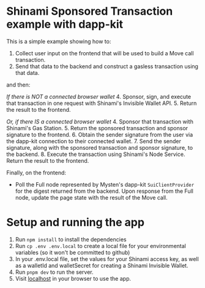 # Shinami Sponsored Transaction example with dapp-kit
This is a simple example showing how to:
1. Collect user input on the frontend that will be used to build a Move call transaction.
2. Send that data to the backend and construct a gasless transaction using that data.

and then:

_If there is NOT a connected browser wallet_
4. Sponsor, sign, and execute that transaction in one request with Shinami's Invisible Wallet API.
5. Return the result to the frontend.

_Or, if there IS a connected browser wallet_
4. Sponsor that transaction with Shinami's Gas Station.
5. Return the sponsored transaction and sponsor signature to the frontend.
6. Obtain the sender signature from the user via the dapp-kit connection to their connected wallet.
7. Send the sender signature, along with the sponsored transaction and sponsor signature, to the backend. 
8. Execute the transaction using Shinami's Node Service. Return the result to the frontend.

Finally, on the frontend:
- Poll the Full node represented by Mysten's dapp-kit `SuiClientProvider` for the digest returned from
  the backend. Upon response from the Full node, update the page state with the result of the Move call.


# Setup and running the app
1. Run `npm install` to install the dependencies
2. Run `cp .env .env.local` to create a local file for your environmental variables (so it won't be committed to github)
3. In your .env.local file, set the values for your Shinami access key, as well as a walletId and walletSecret for creating a Shinami Invisible Wallet. 
4. Run `pnpm dev` to run the server.  
5. Visit [localhost](http://localhost:3000/) in your browser to use the app.